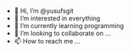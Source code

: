 - 👋 Hi, I’m @yusufsgit
- 👀 I’m interested in everything 
- 🌱 I’m currently learning programming
- 💞️ I’m looking to collaborate on ...
- 📫 How to reach me ...

<!---
yusufsgit/yusufsgit is a ✨ special ✨ repository because its `README.md` (this file) appears on your GitHub profile.
You can click the Preview link to take a look at your changes.
--->

